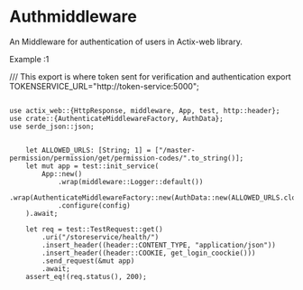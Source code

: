 # Authmiddleware
An Middleware for authentication of users in Actix-web library.


Example :1

/// This export is where token sent for verification and authentication
export TOKENSERVICE_URL="http://token-service:5000";

```

use actix_web::{HttpResponse, middleware, App, test, http::header};
use crate::{AuthenticateMiddlewareFactory, AuthData};
use serde_json::json;


    let ALLOWED_URLS: [String; 1] = ["/master-permission/permission/get/permission-codes/".to_string()];
    let mut app = test::init_service(
        App::new()
            .wrap(middleware::Logger::default())
            .wrap(AuthenticateMiddlewareFactory::new(AuthData::new(ALLOWED_URLS.clone())))
            .configure(config)
    ).await;

    let req = test::TestRequest::get()
        .uri("/storeservice/health/")
        .insert_header((header::CONTENT_TYPE, "application/json"))
        .insert_header((header::COOKIE, get_login_coockie()))
        .send_request(&mut app)
        .await;
    assert_eq!(req.status(), 200);
```
